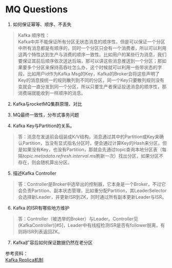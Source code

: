# MQ Questions

1. 如何保证幂等、顺序、不丢失

> Kafka 顺序性：<br />
  Kafka中并不能保证所有分区无状态消息的顺序性，但是可以保证一个分区中所有消息都是有顺序的，同时一个分区只会有一个消费者，所以可以利用这两个特性达到生产与消费的顺序一致性。比如用户的某些行为消息，我们要保证其前后顺序依次送达后端，那可以讲这些消息推送到一个分区；那如果要多个分区来保持高吞吐怎么办，这个时候就可以利用一些带状态的字段，比如用户id作为Kafka Msg的Key，Kafka的Broker会将这些声明了Key的消息按统一的规则散列到不同的分区，同一个Key只要散列规则没有变就会一直分发到同一个分区，所以只要生产者保证投送消息的顺序性，那消费端就能收到一样顺序的消息。

2. Kafka与rocketMQ集群原理、对比

3. MQ最终一致性，分布式事务问题

4. Kafka Key与Partition的关系。
> 答：消息在发送前会组装成K/V结构，消息通过其中的Partition或Key来确认Partition，当没有显式指名分区时，便会通过计算Key的Hash来分区。但是如果没有Key，也没有Partition，那就会先通过topic查询本地分区表（每隔*topic.metadata.refresh.interval.ms*刷新一次）找出分区，如果分区不存在，则会随机算出分区。

5. 描述Kafka Controller
> 答：Controller是Broker中选举出的控制器，它本身是一个Broker，不过它会负责Partition、副本状态管理，比如重分配Partition，其LeaderSelector会选择新Leader，并更新ISR到ZK，同时通过所有副本更新Leader与ISR。

6. Kafka 的ISR有哪些地方维护
> 答：Controller（被选举的Broker）与Leader。Controller见(KafkaController)[#5]，Leader中有线程检测ISR是否有follower脱离，有则将ISR列表返回ZK。

7. Kafka扩容后如何保证数据仍然在老分区


参考资料：<br />
[Kafka Replica机制](https://www.cnblogs.com/caoweixiong/p/12049462.html)
